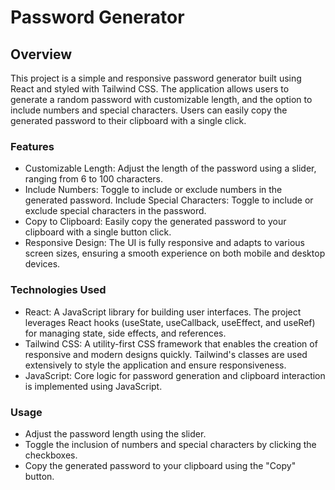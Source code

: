 # Password Generator
## Overview
This project is a simple and responsive password generator built using React and styled with Tailwind CSS. The application allows users to generate a random password with customizable length, and the option to include numbers and special characters. Users can easily copy the generated password to their clipboard with a single click.

### Features
* Customizable Length: Adjust the length of the password using a slider, ranging from 6 to 100 characters.
* Include Numbers: Toggle to include or exclude numbers in the generated password.
Include Special Characters: Toggle to include or exclude special characters in the password.
* Copy to Clipboard: Easily copy the generated password to your clipboard with a single button click.
* Responsive Design: The UI is fully responsive and adapts to various screen sizes, ensuring a smooth experience on both mobile and desktop devices.

### Technologies Used
* React: A JavaScript library for building user interfaces. The project leverages React hooks (useState, useCallback, useEffect, and useRef) for managing state, side effects, and references.
* Tailwind CSS: A utility-first CSS framework that enables the creation of responsive and modern designs quickly. Tailwind's classes are used extensively to style the application and ensure responsiveness.
* JavaScript: Core logic for password generation and clipboard interaction is implemented using JavaScript.

### Usage
* Adjust the password length using the slider.
* Toggle the inclusion of numbers and special characters by clicking the checkboxes.
* Copy the generated password to your clipboard using the "Copy" button.
